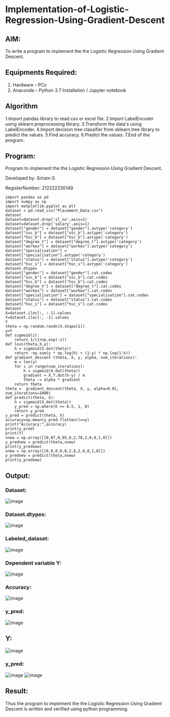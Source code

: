 # Implementation-of-Logistic-Regression-Using-Gradient-Descent

## AIM:
To write a program to implement the the Logistic Regression Using Gradient Descent.

## Equipments Required:
1. Hardware – PCs
2. Anaconda – Python 3.7 Installation / Jupyter notebook

## Algorithm
1.Import pandas library to read csv or excel file.
2.Import LabelEncoder using sklearn.preprocessing library.
3.Transform the data's using LabelEncoder.
4.Import decision tree classifier from sklearn.tree library to predict the values.
5.Find accuracy.
6.Predict the values.
7.End of the program.

## Program:
Program to implement the the Logistic Regression Using Gradient Descent.

Developed by: Sriram G


RegisterNumber:  212222230149

```
import pandas as pd
import numpy as np
import matplotlib.pyplot as plt
dataset = pd.read_csv("Placement_Data.csv")
dataset
dataset=dataset.drop('sl_no',axis=1)
dataset=dataset.drop('salary',axis=1)
dataset["gender"] = dataset["gender"].astype('category')
dataset["ssc_b"] = dataset["ssc_b"].astype('category')
dataset["hsc_b"] = dataset["hsc_b"].astype('category')
dataset["degree_t"] = dataset["degree_t"].astype('category')
dataset["workex"] = dataset["workex"].astype('category')
dataset["specialisation"] = dataset["specialisation"].astype('category')
dataset["status"] = dataset["status"].astype('category')
dataset["hsc_s"] = dataset["hsc_s"].astype('category')
dataset.dtypes
dataset["gender"] = dataset["gender"].cat.codes
dataset["ssc_b"] = dataset["ssc_b"].cat.codes
dataset["hsc_b"] = dataset["hsc_b"].cat.codes
dataset["degree_t"] = dataset["degree_t"].cat.codes
dataset["workex"] = dataset["workex"].cat.codes
dataset["specialisation"] = dataset["specialisation"].cat.codes
dataset["status"] = dataset["status"].cat.codes
dataset["hsc_s"] = dataset["hsc_s"].cat.codes
dataset
X=dataset.iloc[:, :-1].values
Y=dataset.iloc[:, -1].values
Y
theta = np.random.randn(X.shape[1])
y=Y
def sigmoid(z):
    return 1/(1+np.exp(-z))
def loss(theta,X,y):
    h = sigmoid(X.dot(theta))
    return -np.sum(y * np.log(h) + (1-y) * np.log(1-h))
def gradient_descent (theta, X, y, alpha, num_iterations):
    m = len(y)
    for i in range(num_iterations):
        h = sigmoid(X.dot(theta))
        gradient = X.T.dot(h-y) / m
        theta -= alpha * gradient
    return theta
theta =  gradient_descent(theta, X, y, alpha=0.01, num_iterations=1000)
def predict(theta, X): 
    h = sigmoid(X.dot(theta))
    y_pred = np.where(h >= 0.5, 1, 0)
    return y_pred
y_pred = predict(theta, X)
accuracy=np.mean(y_pred.flatten()==y)
print("Accuracy:",accuracy)
print(y_pred)
print(Y)
xnew = np.array([[0,87,0,95,0,2,78,2,0,0,1,0]])
y_prednew = predict(theta,xnew)
print(y_prednew)
xnew = np.array([[0,0,0,0,0,2,8,2,0,0,1,0]])
y_prednew = predict(theta,xnew)
print(y_prednew)
```

## Output:

### Dataset:
![image](https://github.com/Sriram8452/-Implementation-of-Logistic-Regression-Using-Gradient-Descent/assets/118708032/16c9b5d5-e699-49f4-a8ef-9362e0ee16f3)

### Dataset.dtypes:
![image](https://github.com/Sriram8452/-Implementation-of-Logistic-Regression-Using-Gradient-Descent/assets/118708032/3c62baba-7676-422b-bd42-04f637e3808b)

### Labeled_dataset:
![image](https://github.com/Sriram8452/-Implementation-of-Logistic-Regression-Using-Gradient-Descent/assets/118708032/eb7e98f5-45d6-4c2d-b8b8-0367bf4850ef)

### Dependent variable Y:

![image](https://github.com/Sriram8452/-Implementation-of-Logistic-Regression-Using-Gradient-Descent/assets/118708032/18f6cb58-669e-4ec7-a94f-a28fdd50abe4)

### Accuracy:
![image](https://github.com/Sriram8452/-Implementation-of-Logistic-Regression-Using-Gradient-Descent/assets/118708032/f596e0a6-21fc-476a-b11c-5042b188f66b)

### y_pred:
![image](https://github.com/Sriram8452/-Implementation-of-Logistic-Regression-Using-Gradient-Descent/assets/118708032/f20dff88-d594-4e00-9107-c0cb5d4dabdf)

## Y:

![image](https://github.com/Sriram8452/-Implementation-of-Logistic-Regression-Using-Gradient-Descent/assets/118708032/09644f7a-1c28-445d-a9ab-bd520bd01aa5)

### y_pred:
![image](https://github.com/Sriram8452/-Implementation-of-Logistic-Regression-Using-Gradient-Descent/assets/118708032/323dcb0c-9584-4f68-84e9-ff1e18d89dfa)
![image](https://github.com/Sriram8452/-Implementation-of-Logistic-Regression-Using-Gradient-Descent/assets/118708032/5d85f5ea-d85f-415e-a9bc-d6078f5639ed)

## Result:
Thus the program to implement the the Logistic Regression Using Gradient Descent is written and verified using python programming.

